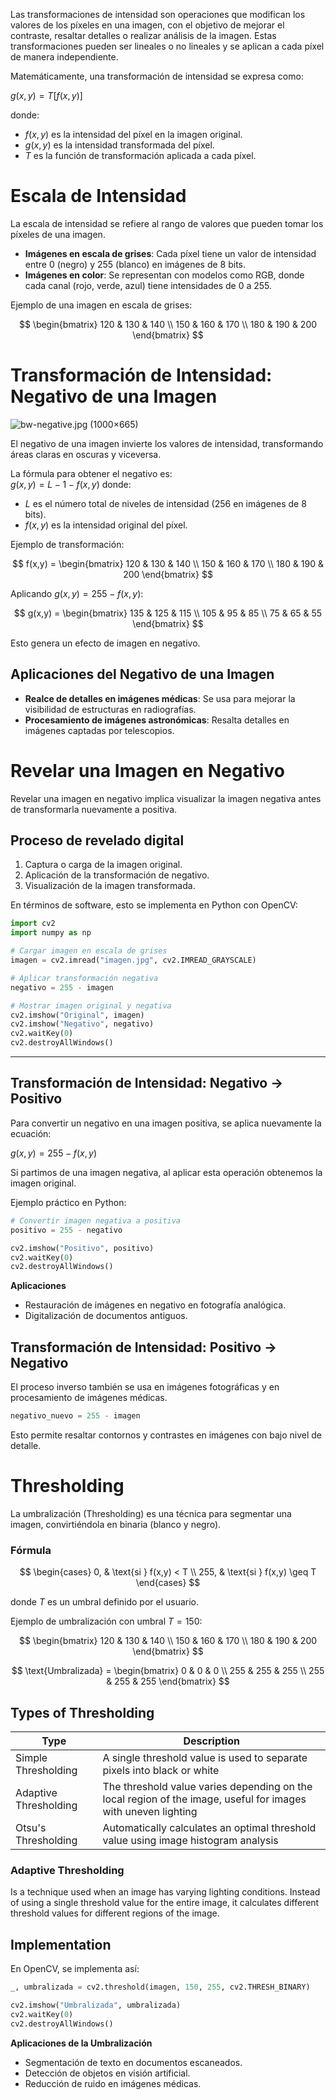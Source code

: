 

Las transformaciones de intensidad son operaciones que modifican los valores de los píxeles en una imagen, con el objetivo de mejorar el contraste, resaltar detalles o realizar análisis de la imagen. Estas transformaciones pueden ser lineales o no lineales y se aplican a cada píxel de manera independiente.

Matemáticamente, una transformación de intensidad se expresa como:

$g(x,y) = T[f(x,y)]$

donde:

- $f(x,y)$ es la intensidad del píxel en la imagen original.
- $g(x,y)$ es la intensidad transformada del píxel.
- $T$ es la función de transformación aplicada a cada píxel.


# Escala de Intensidad

La escala de intensidad se refiere al rango de valores que pueden tomar los píxeles de una imagen.

- **Imágenes en escala de grises**: Cada píxel tiene un valor de intensidad entre 0 (negro) y 255 (blanco) en imágenes de 8 bits.
- **Imágenes en color**: Se representan con modelos como RGB, donde cada canal (rojo, verde, azul) tiene intensidades de 0 a 255.

Ejemplo de una imagen en escala de grises:

$$
\begin{bmatrix} 
120 & 130 & 140 \\ 
150 & 160 & 170 \\ 
180 & 190 & 200 
\end{bmatrix}
$$

# Transformación de Intensidad: Negativo de una Imagen


![bw-negative.jpg (1000×665)](https://www.guidetofilmphotography.com/photos/bw-negative.jpg)

El negativo de una imagen invierte los valores de intensidad, transformando áreas claras en oscuras y viceversa.

La fórmula para obtener el negativo es:  
$g(x,y) = L - 1 - f(x,y)$
donde:

- $L$ es el número total de niveles de intensidad (256 en imágenes de 8 bits).
- $f(x,y)$ es la intensidad original del píxel.

Ejemplo de transformación:

$$
f(x,y) = 
\begin{bmatrix} 
120 & 130 & 140 
\\ 150 & 160 & 170 
\\ 180 & 190 & 200 
\end{bmatrix}
$$

Aplicando $g(x,y) = 255 - f(x,y)$:

$$
g(x,y) = 
\begin{bmatrix} 
135 & 125 & 115 \\ 
105 & 95 & 85 \\ 
75 & 65 & 55 
\end{bmatrix}
$$

Esto genera un efecto de imagen en negativo.

## Aplicaciones del Negativo de una Imagen

- **Realce de detalles en imágenes médicas**: Se usa para mejorar la visibilidad de estructuras en radiografías.
- **Procesamiento de imágenes astronómicas**: Resalta detalles en imágenes captadas por telescopios.


# Revelar una Imagen en Negativo

Revelar una imagen en negativo implica visualizar la imagen negativa antes de transformarla nuevamente a positiva.

## Proceso de revelado digital

1. Captura o carga de la imagen original.
2. Aplicación de la transformación de negativo.
3. Visualización de la imagen transformada.

En términos de software, esto se implementa en Python con OpenCV:

```python
import cv2
import numpy as np

# Cargar imagen en escala de grises
imagen = cv2.imread("imagen.jpg", cv2.IMREAD_GRAYSCALE)

# Aplicar transformación negativa
negativo = 255 - imagen

# Mostrar imagen original y negativa
cv2.imshow("Original", imagen)
cv2.imshow("Negativo", negativo)
cv2.waitKey(0)
cv2.destroyAllWindows()
```

---

## Transformación de Intensidad: Negativo -> Positivo

Para convertir un negativo en una imagen positiva, se aplica nuevamente la ecuación:

$g(x,y) = 255 - f(x,y)$

Si partimos de una imagen negativa, al aplicar esta operación obtenemos la imagen original.

Ejemplo práctico en Python:

```python
# Convertir imagen negativa a positiva
positivo = 255 - negativo

cv2.imshow("Positivo", positivo)
cv2.waitKey(0)
cv2.destroyAllWindows()
```

**Aplicaciones**

- Restauración de imágenes en negativo en fotografía analógica.
- Digitalización de documentos antiguos.


## Transformación de Intensidad: Positivo -> Negativo

El proceso inverso también se usa en imágenes fotográficas y en procesamiento de imágenes médicas.

```python
negativo_nuevo = 255 - imagen
```

Esto permite resaltar contornos y contrastes en imágenes con bajo nivel de detalle.


# Thresholding

La umbralización (Thresholding) es una técnica para segmentar una imagen, convirtiéndola en binaria (blanco y negro).

### Fórmula

$$
\begin{cases} 
0, & \text{si } f(x,y) < T \\ 
255, & \text{si } f(x,y) \geq T 
\end{cases}
$$

donde $T$ es un umbral definido por el usuario.

Ejemplo de umbralización con umbral $T = 150$:

$$
\begin{bmatrix} 
120 & 130 & 140 \\ 
150 & 160 & 170 \\ 
180 & 190 & 200 
\end{bmatrix}
$$

$$
\text{Umbralizada} = 
\begin{bmatrix} 0 & 0 & 0 \\ 
255 & 255 & 255 \\ 
255 & 255 & 255 
\end{bmatrix}
$$


## Types of Thresholding

| Type                  | Description                                                                                                   |
| --------------------- | ------------------------------------------------------------------------------------------------------------- |
| Simple Thresholding   | A single threshold value is used to separate pixels into black or white                                       |
| Adaptive Thresholding | The threshold value varies depending on the local region of the image, useful for images with uneven lighting |
| Otsu's Thresholding   | Automatically calculates an optimal threshold value using image histogram analysis                            |

### Adaptive Thresholding
Is a technique used when an image has varying lighting conditions. Instead of using a single threshold value for the entire image, it calculates different threshold values for different regions of the image.

## Implementation

En OpenCV, se implementa así:

```python
_, umbralizada = cv2.threshold(imagen, 150, 255, cv2.THRESH_BINARY)

cv2.imshow("Umbralizada", umbralizada)
cv2.waitKey(0)
cv2.destroyAllWindows()
```

**Aplicaciones de la Umbralización**

- Segmentación de texto en documentos escaneados.
- Detección de objetos en visión artificial.
- Reducción de ruido en imágenes médicas.

